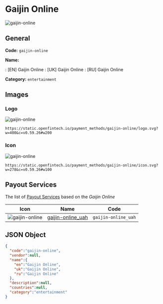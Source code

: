 
# Gaijin Online 
![gaijin-online](https://static.openfintech.io/payment_methods/gaijin-online/logo.svg?w=400&c=v0.59.26#w200)  

## General 
**Code:** `gaijin-online` 
 
**Name:** 
 
:	[EN] Gaijin Online 
:	[UK] Gaijin Online 
:	[RU] Gaijin Online 
 
**Category:** `entertainment` 
 

## Images 

### Logo 
![gaijin-online](https://static.openfintech.io/payment_methods/gaijin-online/logo.svg?w=400&c=v0.59.26#w200)  

```
https://static.openfintech.io/payment_methods/gaijin-online/logo.svg?w=400&c=v0.59.26#w200
```  

### Icon 
![gaijin-online](https://static.openfintech.io/payment_methods/gaijin-online/icon.svg?w=278&c=v0.59.26#w100)  

```
https://static.openfintech.io/payment_methods/gaijin-online/icon.svg?w=278&c=v0.59.26#w100
```  

## Payout Services 
 
The list of [Payout Services](/payout-services/) based on the _Gaijin Online_ 

|Icon|Name|Code| 
|:---:|:---:|:---:| 
|![gaijin-online](https://static.openfintech.io/payout_methods/gaijin-online/icon.png?w=278&c=v0.59.26#w40) |[gaijin-online_uah](/payout-services/gaijin-online_uah/)|`gaijin-online_uah`| 
 

## JSON Object 

```json
{
  "code":"gaijin-online",
  "vendor":null,
  "name":{
    "en":"Gaijin Online",
    "uk":"Gaijin Online",
    "ru":"Gaijin Online"
  },
  "description":null,
  "countries":null,
  "category":"entertainment"
}
```  
